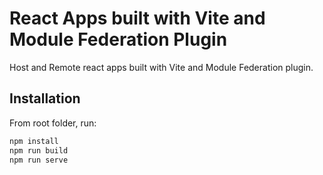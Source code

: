 # React Apps built with Vite and Module Federation Plugin

Host and Remote react apps built with Vite and Module Federation plugin. 

## Installation

From root folder, run:

```sh
npm install
npm run build
npm run serve
```




